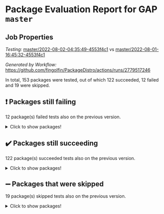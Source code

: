 # Package Evaluation Report for GAP `master`

## Job Properties

*Testing:* [master/2022-08-02-04:35:49-4553f4c1](https://github.com/fingolfin/PackageDistro/blob/data/reports/master/2022-08-02-04:35:49-4553f4c1) vs [master/2022-08-01-16:45:32-4553f4c1](https://github.com/fingolfin/PackageDistro/blob/data/reports/master/2022-08-01-16:45:32-4553f4c1)

*Generated by Workflow:* https://github.com/fingolfin/PackageDistro/actions/runs/2779517246

In total, 153 packages were tested, out of which 122 succeeded, 12 failed and 19 were skipped.

## :exclamation: Packages still failing

12 package(s) failed tests also on the previous version.
<details><summary>Click to show packages!</summary>

- atlasrep 2.1.2 [(failure)](https://github.com/fingolfin/PackageDistro/runs/7624460582?check_suite_focus=true)
- ctbllib 1.3.4 [(failure)](https://github.com/fingolfin/PackageDistro/runs/7624461458?check_suite_focus=true)
- cvec 2.7.5 [(failure)](https://github.com/fingolfin/PackageDistro/runs/7624461639?check_suite_focus=true)
- francy 1.2.4 [(failure)](https://github.com/fingolfin/PackageDistro/runs/7624462333?check_suite_focus=true)
- hap 1.46 [(failure)](https://github.com/fingolfin/PackageDistro/runs/7624463063?check_suite_focus=true)
- orb 4.8.5 [(failure)](https://github.com/fingolfin/PackageDistro/runs/7624465351?check_suite_focus=true)
- packagemanager 1.2 [(failure)](https://github.com/fingolfin/PackageDistro/runs/7624465423?check_suite_focus=true)
- qpa 1.33 [(failure)](https://github.com/fingolfin/PackageDistro/runs/7624465939?check_suite_focus=true)
- recog 1.3.2 [(failure)](https://github.com/fingolfin/PackageDistro/runs/7624466190?check_suite_focus=true)
- semigroups 4.0.0 [(failure)](https://github.com/fingolfin/PackageDistro/runs/7624466463?check_suite_focus=true)
- wedderga 4.10.2 [(failure)](https://github.com/fingolfin/PackageDistro/runs/7624467449?check_suite_focus=true)
- yangbaxter 0.10.0 [(failure)](https://github.com/fingolfin/PackageDistro/runs/7624467581?check_suite_focus=true)
</details>

## :heavy_check_mark: Packages still succeeding

122 package(s) succeeded tests also on the previous version.
<details><summary>Click to show packages!</summary>

- ace 5.4 [(success)](https://github.com/fingolfin/PackageDistro/runs/7624460333?check_suite_focus=true)
- aclib 1.3.2 [(success)](https://github.com/fingolfin/PackageDistro/runs/7624460383?check_suite_focus=true)
- agt 0.2 [(success)](https://github.com/fingolfin/PackageDistro/runs/7624460431?check_suite_focus=true)
- alnuth 3.2.1 [(success)](https://github.com/fingolfin/PackageDistro/runs/7624460475?check_suite_focus=true)
- anupq 3.2.6 [(success)](https://github.com/fingolfin/PackageDistro/runs/7624460530?check_suite_focus=true)
- autodoc 2022.07.10 [(success)](https://github.com/fingolfin/PackageDistro/runs/7624460636?check_suite_focus=true)
- automata 1.15 [(success)](https://github.com/fingolfin/PackageDistro/runs/7624460674?check_suite_focus=true)
- automgrp 1.3.2 [(success)](https://github.com/fingolfin/PackageDistro/runs/7624460722?check_suite_focus=true)
- autpgrp 1.10.2 [(success)](https://github.com/fingolfin/PackageDistro/runs/7624460771?check_suite_focus=true)
- cap 2022.06-05 [(success)](https://github.com/fingolfin/PackageDistro/runs/7624460833?check_suite_focus=true)
- caratinterface 2.3.4 [(success)](https://github.com/fingolfin/PackageDistro/runs/7624460880?check_suite_focus=true)
- cddinterface 2020.06.24 [(success)](https://github.com/fingolfin/PackageDistro/runs/7624460920?check_suite_focus=true)
- circle 1.6.5 [(success)](https://github.com/fingolfin/PackageDistro/runs/7624460974?check_suite_focus=true)
- classicpres 1.22 [(success)](https://github.com/fingolfin/PackageDistro/runs/7624461020?check_suite_focus=true)
- cohomolo 1.6.10 [(success)](https://github.com/fingolfin/PackageDistro/runs/7624461069?check_suite_focus=true)
- congruence 1.2.4 [(success)](https://github.com/fingolfin/PackageDistro/runs/7624461110?check_suite_focus=true)
- corelg 1.56 [(success)](https://github.com/fingolfin/PackageDistro/runs/7624461168?check_suite_focus=true)
- crime 1.6 [(success)](https://github.com/fingolfin/PackageDistro/runs/7624461217?check_suite_focus=true)
- crisp 1.4.5 [(success)](https://github.com/fingolfin/PackageDistro/runs/7624461261?check_suite_focus=true)
- crypting 0.10 [(success)](https://github.com/fingolfin/PackageDistro/runs/7624461307?check_suite_focus=true)
- cryst 4.1.25 [(success)](https://github.com/fingolfin/PackageDistro/runs/7624461354?check_suite_focus=true)
- crystcat 1.1.10 [(success)](https://github.com/fingolfin/PackageDistro/runs/7624461412?check_suite_focus=true)
- cubefree 1.19 [(success)](https://github.com/fingolfin/PackageDistro/runs/7624461514?check_suite_focus=true)
- curlinterface 2.2.2 [(success)](https://github.com/fingolfin/PackageDistro/runs/7624461582?check_suite_focus=true)
- datastructures 0.2.7 [(success)](https://github.com/fingolfin/PackageDistro/runs/7624461676?check_suite_focus=true)
- deepthought 1.0.5 [(success)](https://github.com/fingolfin/PackageDistro/runs/7624461723?check_suite_focus=true)
- design 1.7 [(success)](https://github.com/fingolfin/PackageDistro/runs/7624461763?check_suite_focus=true)
- difsets 2.3.1 [(success)](https://github.com/fingolfin/PackageDistro/runs/7624461812?check_suite_focus=true)
- digraphs 1.5.3 [(success)](https://github.com/fingolfin/PackageDistro/runs/7624461863?check_suite_focus=true)
- edim 1.3.5 [(success)](https://github.com/fingolfin/PackageDistro/runs/7624461900?check_suite_focus=true)
- example 4.3.2 [(success)](https://github.com/fingolfin/PackageDistro/runs/7624461944?check_suite_focus=true)
- factint 1.6.3 [(success)](https://github.com/fingolfin/PackageDistro/runs/7624461991?check_suite_focus=true)
- ferret 1.0.8 [(success)](https://github.com/fingolfin/PackageDistro/runs/7624462020?check_suite_focus=true)
- fga 1.4.0 [(success)](https://github.com/fingolfin/PackageDistro/runs/7624462045?check_suite_focus=true)
- fining 1.5 [(success)](https://github.com/fingolfin/PackageDistro/runs/7624462069?check_suite_focus=true)
- float 1.0.3 [(success)](https://github.com/fingolfin/PackageDistro/runs/7624462122?check_suite_focus=true)
- format 1.4.3 [(success)](https://github.com/fingolfin/PackageDistro/runs/7624462159?check_suite_focus=true)
- forms 1.2.8 [(success)](https://github.com/fingolfin/PackageDistro/runs/7624462206?check_suite_focus=true)
- fplsa 1.2.5 [(success)](https://github.com/fingolfin/PackageDistro/runs/7624462248?check_suite_focus=true)
- fr 2.4.8 [(success)](https://github.com/fingolfin/PackageDistro/runs/7624462288?check_suite_focus=true)
- fwtree 1.3 [(success)](https://github.com/fingolfin/PackageDistro/runs/7624462369?check_suite_focus=true)
- gbnp 1.0.5 [(success)](https://github.com/fingolfin/PackageDistro/runs/7624462415?check_suite_focus=true)
- generalizedmorphismsforcap 2022.05-01 [(success)](https://github.com/fingolfin/PackageDistro/runs/7624462474?check_suite_focus=true)
- genss 1.6.7 [(success)](https://github.com/fingolfin/PackageDistro/runs/7624462542?check_suite_focus=true)
- gradedringforhomalg 2022.07-01 [(success)](https://github.com/fingolfin/PackageDistro/runs/7624462642?check_suite_focus=true)
- grape 4.8.5 [(success)](https://github.com/fingolfin/PackageDistro/runs/7624462707?check_suite_focus=true)
- groupoids 1.69 [(success)](https://github.com/fingolfin/PackageDistro/runs/7624462780?check_suite_focus=true)
- grpconst 2.6.2 [(success)](https://github.com/fingolfin/PackageDistro/runs/7624462848?check_suite_focus=true)
- guarana 0.96.3 [(success)](https://github.com/fingolfin/PackageDistro/runs/7624462918?check_suite_focus=true)
- guava 3.16 [(success)](https://github.com/fingolfin/PackageDistro/runs/7624462987?check_suite_focus=true)
- hapcryst 0.1.15 [(success)](https://github.com/fingolfin/PackageDistro/runs/7624463133?check_suite_focus=true)
- hecke 1.5.3 [(success)](https://github.com/fingolfin/PackageDistro/runs/7624463177?check_suite_focus=true)
- help 3.5 [(success)](https://github.com/fingolfin/PackageDistro/runs/7624463228?check_suite_focus=true)
- idrel 2.44 [(success)](https://github.com/fingolfin/PackageDistro/runs/7624463275?check_suite_focus=true)
- images 1.3.1 [(success)](https://github.com/fingolfin/PackageDistro/runs/7624463318?check_suite_focus=true)
- intpic 0.3.0 [(success)](https://github.com/fingolfin/PackageDistro/runs/7624463378?check_suite_focus=true)
- io 4.7.2 [(success)](https://github.com/fingolfin/PackageDistro/runs/7624463431?check_suite_focus=true)
- irredsol 1.4.3 [(success)](https://github.com/fingolfin/PackageDistro/runs/7624463480?check_suite_focus=true)
- json 2.1.0 [(success)](https://github.com/fingolfin/PackageDistro/runs/7624463535?check_suite_focus=true)
- jupyterkernel 1.4.1 [(success)](https://github.com/fingolfin/PackageDistro/runs/7624463574?check_suite_focus=true)
- jupyterviz 1.5.1 [(success)](https://github.com/fingolfin/PackageDistro/runs/7624463621?check_suite_focus=true)
- kan 1.34 [(success)](https://github.com/fingolfin/PackageDistro/runs/7624463658?check_suite_focus=true)
- kbmag 1.5.9 [(success)](https://github.com/fingolfin/PackageDistro/runs/7624463711?check_suite_focus=true)
- laguna 3.9.5 [(success)](https://github.com/fingolfin/PackageDistro/runs/7624463764?check_suite_focus=true)
- liealgdb 2.2.1 [(success)](https://github.com/fingolfin/PackageDistro/runs/7624463832?check_suite_focus=true)
- liepring 2.6 [(success)](https://github.com/fingolfin/PackageDistro/runs/7624463883?check_suite_focus=true)
- liering 2.4.2 [(success)](https://github.com/fingolfin/PackageDistro/runs/7624463930?check_suite_focus=true)
- linearalgebraforcap 2022.06-03 [(success)](https://github.com/fingolfin/PackageDistro/runs/7624463987?check_suite_focus=true)
- loops 3.4.2 [(success)](https://github.com/fingolfin/PackageDistro/runs/7624464043?check_suite_focus=true)
- lpres 1.0.3 [(success)](https://github.com/fingolfin/PackageDistro/runs/7624464118?check_suite_focus=true)
- majoranaalgebras 1.4 [(success)](https://github.com/fingolfin/PackageDistro/runs/7624464236?check_suite_focus=true)
- mapclass 1.4.5 [(success)](https://github.com/fingolfin/PackageDistro/runs/7624464340?check_suite_focus=true)
- matgrp 0.64 [(success)](https://github.com/fingolfin/PackageDistro/runs/7624464428?check_suite_focus=true)
- modisom 2.5.2 [(success)](https://github.com/fingolfin/PackageDistro/runs/7624464524?check_suite_focus=true)
- modulepresentationsforcap 2022.05-03 [(success)](https://github.com/fingolfin/PackageDistro/runs/7624464651?check_suite_focus=true)
- monoidalcategories 2022.06-07 [(success)](https://github.com/fingolfin/PackageDistro/runs/7624464758?check_suite_focus=true)
- nconvex 2020.11-04 [(success)](https://github.com/fingolfin/PackageDistro/runs/7624464820?check_suite_focus=true)
- nilmat 1.4.1 [(success)](https://github.com/fingolfin/PackageDistro/runs/7624464894?check_suite_focus=true)
- nock 1.5 [(success)](https://github.com/fingolfin/PackageDistro/runs/7624464955?check_suite_focus=true)
- normalizinterface 1.3.3 [(success)](https://github.com/fingolfin/PackageDistro/runs/7624465031?check_suite_focus=true)
- nq 2.5.8 [(success)](https://github.com/fingolfin/PackageDistro/runs/7624465108?check_suite_focus=true)
- numericalsgps 1.3.1 [(success)](https://github.com/fingolfin/PackageDistro/runs/7624465184?check_suite_focus=true)
- openmath 11.5.1 [(success)](https://github.com/fingolfin/PackageDistro/runs/7624465273?check_suite_focus=true)
- patternclass 2.4.2 [(success)](https://github.com/fingolfin/PackageDistro/runs/7624465500?check_suite_focus=true)
- permut 2.0.4 [(success)](https://github.com/fingolfin/PackageDistro/runs/7624465566?check_suite_focus=true)
- polenta 1.3.10 [(success)](https://github.com/fingolfin/PackageDistro/runs/7624465638?check_suite_focus=true)
- polymaking 0.8.6 [(success)](https://github.com/fingolfin/PackageDistro/runs/7624465710?check_suite_focus=true)
- primgrp 3.4.2 [(success)](https://github.com/fingolfin/PackageDistro/runs/7624465799?check_suite_focus=true)
- profiling 2.5.0 [(success)](https://github.com/fingolfin/PackageDistro/runs/7624465866?check_suite_focus=true)
- quagroup 1.8.3 [(success)](https://github.com/fingolfin/PackageDistro/runs/7624465991?check_suite_focus=true)
- radiroot 2.9 [(success)](https://github.com/fingolfin/PackageDistro/runs/7624466045?check_suite_focus=true)
- rcwa 4.7.0 [(success)](https://github.com/fingolfin/PackageDistro/runs/7624466103?check_suite_focus=true)
- rds 1.8 [(success)](https://github.com/fingolfin/PackageDistro/runs/7624466143?check_suite_focus=true)
- repndecomp 1.2.1 [(success)](https://github.com/fingolfin/PackageDistro/runs/7624466224?check_suite_focus=true)
- repsn 3.1.0 [(success)](https://github.com/fingolfin/PackageDistro/runs/7624466275?check_suite_focus=true)
- resclasses 4.7.3 [(success)](https://github.com/fingolfin/PackageDistro/runs/7624466347?check_suite_focus=true)
- scscp 2.3.1 [(success)](https://github.com/fingolfin/PackageDistro/runs/7624466414?check_suite_focus=true)
- sglppow 2.2 [(success)](https://github.com/fingolfin/PackageDistro/runs/7624466496?check_suite_focus=true)
- sgpviz 0.999.5 [(success)](https://github.com/fingolfin/PackageDistro/runs/7624466547?check_suite_focus=true)
- simpcomp 2.1.14 [(success)](https://github.com/fingolfin/PackageDistro/runs/7624466607?check_suite_focus=true)
- singular 2020.12.18 [(success)](https://github.com/fingolfin/PackageDistro/runs/7624466662?check_suite_focus=true)
- sla 1.5.3 [(success)](https://github.com/fingolfin/PackageDistro/runs/7624466696?check_suite_focus=true)
- smallgrp 1.5 [(success)](https://github.com/fingolfin/PackageDistro/runs/7624466737?check_suite_focus=true)
- smallsemi 0.6.13 [(success)](https://github.com/fingolfin/PackageDistro/runs/7624466777?check_suite_focus=true)
- sonata 2.9.4 [(success)](https://github.com/fingolfin/PackageDistro/runs/7624466822?check_suite_focus=true)
- sophus 1.25 [(success)](https://github.com/fingolfin/PackageDistro/runs/7624466874?check_suite_focus=true)
- spinsym 1.5.2 [(success)](https://github.com/fingolfin/PackageDistro/runs/7624466924?check_suite_focus=true)
- symbcompcc 1.3.2 [(success)](https://github.com/fingolfin/PackageDistro/runs/7624466968?check_suite_focus=true)
- thelma 1.3 [(success)](https://github.com/fingolfin/PackageDistro/runs/7624467016?check_suite_focus=true)
- tomlib 1.2.9 [(success)](https://github.com/fingolfin/PackageDistro/runs/7624467047?check_suite_focus=true)
- toric 1.9.5 [(success)](https://github.com/fingolfin/PackageDistro/runs/7624467084?check_suite_focus=true)
- toricvarieties 2022.07.13 [(success)](https://github.com/fingolfin/PackageDistro/runs/7624467121?check_suite_focus=true)
- transgrp 3.6.3 [(success)](https://github.com/fingolfin/PackageDistro/runs/7624467160?check_suite_focus=true)
- ugaly 4.0.3 [(success)](https://github.com/fingolfin/PackageDistro/runs/7624467197?check_suite_focus=true)
- unipot 1.5 [(success)](https://github.com/fingolfin/PackageDistro/runs/7624467241?check_suite_focus=true)
- unitlib 4.1.0 [(success)](https://github.com/fingolfin/PackageDistro/runs/7624467294?check_suite_focus=true)
- utils 0.74 [(success)](https://github.com/fingolfin/PackageDistro/runs/7624467342?check_suite_focus=true)
- uuid 0.7 [(success)](https://github.com/fingolfin/PackageDistro/runs/7624467381?check_suite_focus=true)
- walrus 0.9991 [(success)](https://github.com/fingolfin/PackageDistro/runs/7624467413?check_suite_focus=true)
- xmod 2.88 [(success)](https://github.com/fingolfin/PackageDistro/runs/7624467477?check_suite_focus=true)
- xmodalg 1.22 [(success)](https://github.com/fingolfin/PackageDistro/runs/7624467532?check_suite_focus=true)
- zeromqinterface 0.14 [(success)](https://github.com/fingolfin/PackageDistro/runs/7624467626?check_suite_focus=true)
</details>

## :heavy_minus_sign: Packages that were skipped

19 package(s) skipped tests also on the previous version.
<details><summary>Click to show packages!</summary>

- 4ti2interface 2022.03-01 [(skipped)](https://github.com/fingolfin/PackageDistro/runs/7624375390?check_suite_focus=true)
- browse 1.8.14 [(skipped)](https://github.com/fingolfin/PackageDistro/runs/7624375390?check_suite_focus=true)
- examplesforhomalg 2022.03-01 [(skipped)](https://github.com/fingolfin/PackageDistro/runs/7624375390?check_suite_focus=true)
- gapdoc 1.6.5 [(skipped)](https://github.com/fingolfin/PackageDistro/runs/7624375390?check_suite_focus=true)
- gauss 2022.03-01 [(skipped)](https://github.com/fingolfin/PackageDistro/runs/7624375390?check_suite_focus=true)
- gaussforhomalg 2022.03-01 [(skipped)](https://github.com/fingolfin/PackageDistro/runs/7624375390?check_suite_focus=true)
- gradedmodules 2022.03-01 [(skipped)](https://github.com/fingolfin/PackageDistro/runs/7624375390?check_suite_focus=true)
- homalg 2022.03-01 [(skipped)](https://github.com/fingolfin/PackageDistro/runs/7624375390?check_suite_focus=true)
- homalgtocas 2022.07-01 [(skipped)](https://github.com/fingolfin/PackageDistro/runs/7624375390?check_suite_focus=true)
- io_forhomalg 2022.03-01 [(skipped)](https://github.com/fingolfin/PackageDistro/runs/7624375390?check_suite_focus=true)
- itc 1.5.1 [(skipped)](https://github.com/fingolfin/PackageDistro/runs/7624375390?check_suite_focus=true)
- localizeringforhomalg 2022.03-01 [(skipped)](https://github.com/fingolfin/PackageDistro/runs/7624375390?check_suite_focus=true)
- matricesforhomalg 2022.06-01 [(skipped)](https://github.com/fingolfin/PackageDistro/runs/7624375390?check_suite_focus=true)
- modules 2022.03-01 [(skipped)](https://github.com/fingolfin/PackageDistro/runs/7624375390?check_suite_focus=true)
- polycyclic 2.16 [(skipped)](https://github.com/fingolfin/PackageDistro/runs/7624375390?check_suite_focus=true)
- ringsforhomalg 2022.07-01 [(skipped)](https://github.com/fingolfin/PackageDistro/runs/7624375390?check_suite_focus=true)
- sco 2022.03-01 [(skipped)](https://github.com/fingolfin/PackageDistro/runs/7624375390?check_suite_focus=true)
- toolsforhomalg 2022.05-01 [(skipped)](https://github.com/fingolfin/PackageDistro/runs/7624375390?check_suite_focus=true)
- xgap 4.31 [(skipped)](https://github.com/fingolfin/PackageDistro/runs/7624375390?check_suite_focus=true)
</details>

